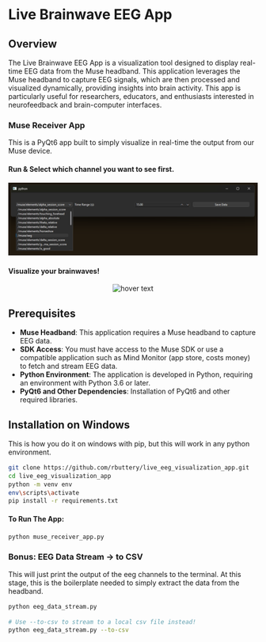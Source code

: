 # Live Brainwave EEG App

## Overview
The Live Brainwave EEG App is a visualization tool designed to display real-time EEG data from the Muse headband. This application leverages the Muse headband to capture EEG signals, which are then processed and visualized dynamically, providing insights into brain activity. This app is particularly useful for researchers, educators, and enthusiasts interested in neurofeedback and brain-computer interfaces.

### Muse Receiver App
This is a PyQt6 app built to simply visualize in real-time the output from our Muse device.

#### Run & Select which channel you want to see first. 
<p align="center">
  <img src="demo\app2.png" width="750" title="hover text">
</p>

#### Visualize your brainwaves!
<p align="center">
  <img src="demo\app.gif" width="750" title="hover text">
</p>

## Prerequisites
- **Muse Headband**: This application requires a Muse headband to capture EEG data.
- **SDK Access**: You must have access to the Muse SDK or use a compatible application such as Mind Monitor (app store, costs money) to fetch and stream EEG data.
- **Python Environment**: The application is developed in Python, requiring an environment with Python 3.6 or later.
- **PyQt6 and Other Dependencies**: Installation of PyQt6 and other required libraries.

## Installation on Windows
This is how you do it on windows with pip, but this will work in any python environment.
```bash
git clone https://github.com/rbuttery/live_eeg_visualization_app.git
cd live_eeg_visualization_app
python -m venv env
env\scripts\activate
pip install -r requirements.txt
```

#### To Run The App:
```bash
python muse_receiver_app.py
```


### Bonus: EEG Data Stream -> to CSV
This will just print the output of the eeg channels to the terminal. At this stage, this is the boilerplate needed to simply extract the data from the headband.
```bash
python eeg_data_stream.py
```
```bash
# Use --to-csv to stream to a local csv file instead!
python eeg_data_stream.py --to-csv
```

